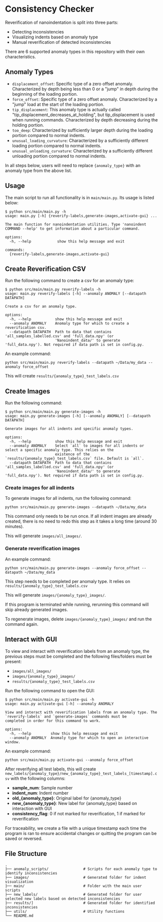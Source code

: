 # Consistency Checker

Reverification of nanoindentation is split into three parts:

- Detecting inconsistencies
- Visualizing indents based on anomaly type
- Manual reverification of detected inconsistencies

There are 6 supported anomaly types in this repository with their own characteristics.

## Anomaly Types

- `displacement_offset`: Specific type of a zero offset anomaly. Characterized by
  depth being less than 0 or a "jump" in depth during the beginning of the loading portion.
- `force_offset`: Specific type of a zero offset anomaly. Characterized by a "jump"
  load at the start of the loading portion.
- `tip_displacement`: This anomaly type is actually called "tip_displacement_decreases_at_holding",
  but tip_displacement is used when running commands. Characterized by depth
  decreasing during the holding portion.
- `too_deep`: Characterized by sufficiently larger depth during the loading
  portion compared to normal indents.
- `unusual_loading_curvature`: Characterized by a sufficiently different loading
  portion compared to normal indents.
- `unusual_unloading_curvature`: Characterized by a sufficiently different unloading
  portion compared to normal indents.

In all steps below, users will need to replace `{anomaly_type}` with an anomaly
type from the above list.

## Usage

The main script to run all functionality is in `main/main.py`.
Its usage is listed below:

```
$ python src/main/main.py -h
usage: main.py [-h] {reverify-labels,generate-images,activate-gui} ...

The main function for nanoindentation utilities. Type 'nanoindent COMMAND --help' to get information about a particular command.

options:
  -h, --help            show this help message and exit

commands:
  {reverify-labels,generate-images,activate-gui}
```

## Create Reverification CSV

Run the following command to create a csv for an anomaly type:

```
$ python src/main/main.py reverify-labels -h
usage: main.py reverify-labels [-h] --anomaly ANOMALY [--datapath DATAPATH]

Create a csv for an anomaly type.

options:
  -h, --help           show this help message and exit
  --anomaly ANOMALY    Anomaly type for which to create a reverification csv.
  --datapath DATAPATH  Path to data that contains 'all_samples_labelled.csv' and 'full_data.npy' (or
                       'Nanoindent_data/' to generate 'full_data.npy'). Not required if data path is set in config.py.
```

An example command:

```
python src/main/main.py reverify-labels --datapath ~/Data/my_data --anomaly force_offset
```

This will create `results/{anomaly_type}_test_labels.csv`

## Create Images

Run the following command:

```
$ python src/main/main.py generate-images -h
usage: main.py generate-images [-h] [--anomaly ANOMALY] [--datapath DATAPATH]

Generate images for all indents and specific anomaly types.

options:
  -h, --help           show this help message and exit
  --anomaly ANOMALY    Select `all` to images for all indents or select a specific anomaly type. This relies on the
                       existence of the `results/{anomaly_type}_test_labels.csv` file. Default is `all`.
  --datapath DATAPATH  Path to data that contains 'all_samples_labelled.csv' and 'full_data.npy' (or
                       'Nanoindent_data/' to generate 'full_data.npy'). Not required if data path is set in config.py.
```

### Create images for all indents

To generate images for all indents, run the following command:

```
python src/main/main.py generate-images --datapath ~/Data/my_data
```

This command only needs to be run once. If all indent images are already created,
there is no need to redo this step as it takes a long time (around 30 minutes).

This will generate `images/all_images/`.


### Generate reverification images

An example command:

```
python src/main/main.py generate-images --anomaly force_offset --datapath ~/Data/my_data
```

This step needs to be completed per anomaly type. It relies on
`results/{anomaly_type}_test_labels.csv`

This will generate `images/{anomaly_type}_images/`.

If this program is terminated while running, rerunning this command will
skip already generated images.

To regenerate images, delete `images/{anomaly_type}_images/` and run the
command again.


## Interact with GUI

To view and interact with reverification labels from an anomaly type, the
previous steps must be completed and the following files/folders must be present:

- `images/all_images/`
- `images/{anomaly_type}_images/`
- `results/{anomaly_type}_test_labels.csv`

Run the following command to open the GUI:

```
$ python src/main/main.py activate-gui -h
usage: main.py activate-gui [-h] --anomaly ANOMALY

View and interact with reverification labels from an anomaly type. The
`reverify-labels` and `generate-images` commands must be
completed in order for this command to work.

options:
  -h, --help         show this help message and exit
  --anomaly ANOMALY  Anomaly type for which to open an interactive window.
```

An example command:

```
python src/main/main.py activate-gui --anomaly force_offset
```

After reverifying all test labels, this will create
`new_labels/{anomaly_type}/new_{anomaly_type}_test_labels_[timestamp].csv` with
the following columns:

- **sample_num**: Sample number
- **indent_num**: Indent number
- **old_{anomaly_type}**: Original label for {anomaly_type}
- **new_{anomaly_type}**: New label for {anomaly_type} based on interaction with GUI
- **consistency_flag**: 0 if not marked for reverification, 1 if marked for reverification

For traceability, we create a file with a unique timestamp each time the
program is ran to ensure accidental changes or quitting the program can be saved or reversed.


## File Structure
    .
    ├── anomaly_scripts/                # Scripts for each anomaly type to identify inconsistencies
    ├── images/                         # Generated folder for indent visualization
    ├── main/                           # Folder with the main user scripts
    ├── new_labels/                     # Generated folder for user selected new labels based on detected inconsistencies
    ├── results/]                       # Generated folder for identified inconsistencies
    ├── utils/                          # Utility functions
    └── README.md
